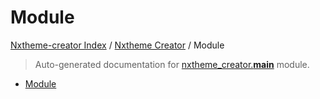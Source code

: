 # Module

[Nxtheme-creator Index](../README.md#nxtheme-creator-index) / [Nxtheme Creator](./index.md#nxtheme-creator) / Module

> Auto-generated documentation for [nxtheme_creator.__main__](../../../nxtheme_creator/__main__.py) module.
- [Module](#module)
